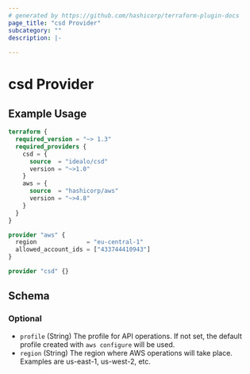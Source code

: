 ```yaml
---
# generated by https://github.com/hashicorp/terraform-plugin-docs
page_title: "csd Provider"
subcategory: ""
description: |-
  
---
```


# csd Provider



## Example Usage

```terraform
terraform {
  required_version = "~> 1.3"
  required_providers {
    csd = {
      source  = "idealo/csd"
      version = "~>1.0"
    }
    aws = {
      source  = "hashicorp/aws"
      version = "~>4.8"
    }
  }
}

provider "aws" {
  region              = "eu-central-1"
  allowed_account_ids = ["433744410943"]
}

provider "csd" {}
```

<!-- schema generated by tfplugindocs -->
## Schema

### Optional

- `profile` (String) The profile for API operations. If not set, the default profile
created with `aws configure` will be used.
- `region` (String) The region where AWS operations will take place. Examples
are us-east-1, us-west-2, etc.
